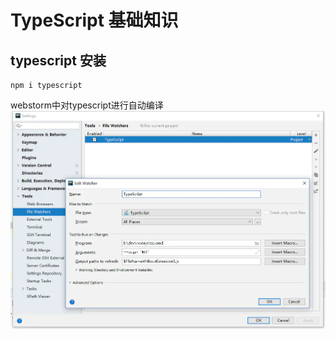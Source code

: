 # TypeScript 基础知识
## typescript 安装
~~~
npm i typescript
~~~

webstorm中对typescript进行自动编译
![img.png](img.png)